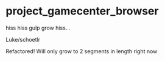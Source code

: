 project_gamecenter_browser
==========================

hiss hiss gulp grow hiss...

Luke/schoetlr

Refactored!  Will only grow to 2 segments in length right now